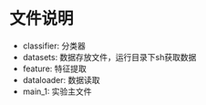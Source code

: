 # 文件说明

* classifier: 分类器
* datasets: 数据存放文件，运行目录下sh获取数据
* feature: 特征提取
* dataloader: 数据读取
* main_1: 实验主文件

